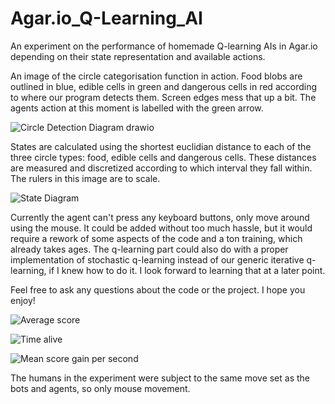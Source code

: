 # Agar.io_Q-Learning_AI
An experiment on the performance of homemade Q-learning AIs in Agar.io depending on their state representation and available actions.

An image of the circle categorisation function in action. Food blobs are outlined in blue, edible cells in green and dangerous cells in red according to where our program detects them. Screen edges mess that up a bit. The agents action at this moment is labelled with the green arrow.

![Circle Detection Diagram drawio](https://user-images.githubusercontent.com/98162688/150537743-c788f4de-223d-44ce-a2d3-ffdec4095b87.png)

States are calculated using the shortest euclidian distance to each of the three circle types: food, edible cells and dangerous cells. These distances are measured and discretized according to which interval they fall within. The rulers in this image are to scale.

![State Diagram](https://user-images.githubusercontent.com/98162688/150539751-e5fe2e77-717b-48e6-81fe-c23b4a14a25a.PNG)

Currently the agent can't press any keyboard buttons, only move around using the mouse. It could be added without too much hassle, but it would require a rework of some aspects of the code and a ton training, which already takes ages. The q-learning part could also do with a proper implementation of stochastic q-learning instead of our generic iterative q-learning, if I knew how to do it. I look forward to learning that at a later point.

Feel free to ask any questions about the code or the project. I hope you enjoy!


![Average score](https://user-images.githubusercontent.com/98162688/150539833-6e084e6f-8ad1-4b81-b9d2-cb1d8b4a9b67.png)

![Time alive](https://user-images.githubusercontent.com/98162688/150539847-cac4076c-1feb-4f4d-9f46-2a1eca8ffd9e.png)

![Mean score gain per second](https://user-images.githubusercontent.com/98162688/150539859-a19e9b5b-9b12-4d89-8d33-b027881d72e2.png)

The humans in the experiment were subject to the same move set as the bots and agents, so only mouse movement.
